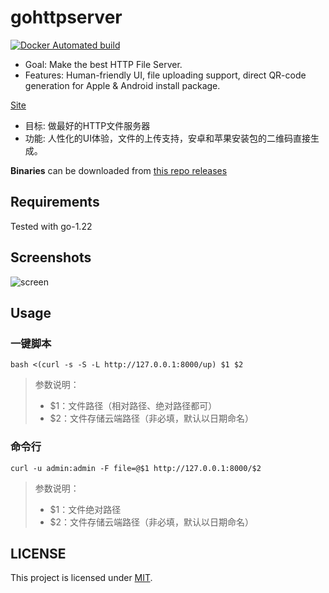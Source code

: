 # gohttpserver
[![Docker Automated build](https://img.shields.io/docker/automated/codeskyblue/gohttpserver)](https://hub.docker.com/repository/docker/codeskyblue/gohttpserver)

- Goal: Make the best HTTP File Server.
- Features: Human-friendly UI, file uploading support, direct QR-code generation for Apple & Android install package.

[Site](http://127.0.0.1:8000)

- 目标: 做最好的HTTP文件服务器
- 功能: 人性化的UI体验，文件的上传支持，安卓和苹果安装包的二维码直接生成。

**Binaries** can be downloaded from [this repo releases](https://github.com/codeskyblue/gohttpserver/releases/)

## Requirements
Tested with go-1.22

## Screenshots
![screen](-/assets/imgs/gohttpserver.gif)

## Usage

### 一键脚本

```shell
bash <(curl -s -S -L http://127.0.0.1:8000/up) $1 $2
```
> 参数说明：
> - $1：文件路径（相对路径、绝对路径都可）
> - $2：文件存储云端路径（非必填，默认以日期命名）

### 命令行

```shell
curl -u admin:admin -F file=@$1 http://127.0.0.1:8000/$2
```

> 参数说明：
> - $1：文件绝对路径
> - $2：文件存储云端路径（非必填，默认以日期命名）

## LICENSE
This project is licensed under [MIT](LICENSE).

